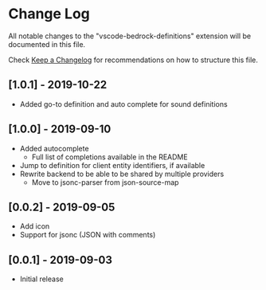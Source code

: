 # Change Log

All notable changes to the "vscode-bedrock-definitions" extension will be documented in this file.

Check [Keep a Changelog](http://keepachangelog.com/) for recommendations on how to structure this file.

## [1.0.1] - 2019-10-22

- Added go-to definition and auto complete for sound definitions

## [1.0.0] - 2019-09-10

- Added autocomplete
  - Full list of completions available in the README
- Jump to definition for client entity identifiers, if available
- Rewrite backend to be able to be shared by multiple providers
  - Move to jsonc-parser from json-source-map

## [0.0.2] - 2019-09-05

- Add icon
- Support for jsonc (JSON with comments)

## [0.0.1] - 2019-09-03

- Initial release
